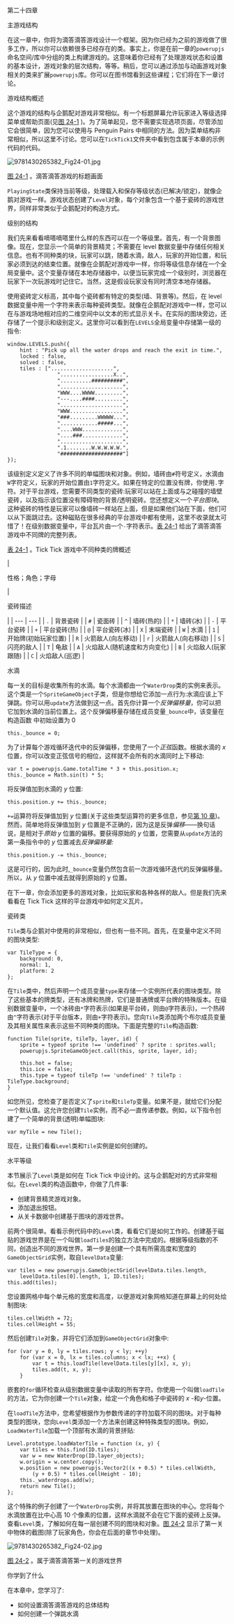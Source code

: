 第二十四章

主游戏结构

在这一章中，你将为滴答滴答游戏设计一个框架。因为你已经为之前的游戏做了很多工作，所以你可以依赖很多已经存在的类。事实上，你是在前一章的`powerupjs`命名空间/库中分组的类上构建游戏的。这意味着你已经有了处理游戏状态和设置的基本设计，游戏对象的层次结构，等等。稍后，您可以通过添加与动画游戏对象相关的类来扩展`powerupjs`库。你可以在图书馆看到这些课程；它们将在下一章讨论。

游戏结构概述

这个游戏的结构与企鹅配对游戏非常相似。有一个标题屏幕允许玩家进入等级选择菜单或帮助页面(见[图 24-1](#Fig1) )。为了简单起见，您不需要实现选项页面，尽管添加它会很简单，因为您可以使用与 Penguin Pairs 中相同的方法。因为菜单结构非常相似，所以这里不讨论。您可以在`TickTick1`文件夹中看到包含属于本章的示例代码的代码。

![9781430265382_Fig24-01.jpg](../Images/9781430265382_Fig24-01.jpg)

[图 24-1](#_Fig1) 。滴答滴答游戏的标题画面

`PlayingState`类保持当前等级，处理载入和保存等级状态(已解决/锁定)，就像企鹅对游戏一样。游戏状态创建了`Level`对象，每个对象包含一个基于瓷砖的游戏世界，同样非常类似于企鹅配对的构造方式。

级别的结构

我们先来看看嘀嗒嘀嗒里什么样的东西可以在一个等级里。首先，有一个背景图像。现在，您显示一个简单的背景精灵；不需要在 level 数据变量中存储任何相关信息。也有不同种类的块，玩家可以跳，随着水滴，敌人，玩家的开始位置，和玩家必须到达的结束位置。就像在企鹅配对游戏中一样，你将等级信息存储在一个全局变量中。这个变量存储在本地存储器中，以便当玩家完成一个级别时，浏览器在玩家下一次玩游戏时记住它。当然，这是假设玩家没有同时清空本地存储器。

使用瓷砖定义标高，其中每个瓷砖都有特定的类型(墙、背景等)。然后，在 level 数据变量中用一个字符来表示每种瓷砖类型。就像在企鹅配对游戏中一样，您可以在与游戏场地相对应的二维空间中以文本的形式显示关卡。在实际的图块旁边，还存储了一个提示和级别定义。这里你可以看到在`LEVELS`全局变量中存储第一级的指令:

```
window.LEVELS.push({
    hint : "Pick up all the water drops and reach the exit in time.",
    locked : false,
    solved : false,
    tiles : ["....................",
                ".................X..",
                "..........##########",
                "....................",
                "WWW....WWWW.........",
                "---....####.........",
                "....................",
                "WWW.................",
                "###.........WWWWW...",
                "............#####...",
                "....WWW.............",
                "....###.............",
                "....................",
                ".1........W.W.W.W.W.",
                "####################"]
});

```

该级别定义定义了许多不同的单幅图块和对象。例如，墙砖由`#`符号定义，水滴由`W`字符定义，玩家的开始位置由`1`字符定义。如果在特定的位置没有牌，你使用`.`字符。对于平台游戏，您需要不同类型的瓷砖:玩家可以站在上面或与之碰撞的墙壁瓷砖，以及指示该位置没有障碍物的背景/透明瓷砖。您还想定义一个*平台图块*。这种瓷砖的特性是玩家可以像墙砖一样站在上面，但是如果他们站在下面，他们可以从下面跳过去。这种磁贴在很多经典的平台游戏中都有使用，这里不收录就太可惜了！在级别数据变量中，平台瓦片由一个`-`字符表示。[表 24-1](#Tab1) 给出了滴答滴答游戏中不同牌的完整列表。

[表 24-1](#_Tab1) 。Tick Tick 游戏中不同种类的牌概述

| 

性格；角色；字母

 | 

瓷砖描述

 |
| --- | --- |
| `.` | 背景瓷砖 |
| `#` | 瓷面砖 |
| `^` | 墙砖(热的) |
| `*` | 墙砖(冰) |
| `-` | 平台瓷砖 |
| `+` | 平台瓷砖(热) |
| `@` | 平台瓷砖(冰) |
| `X` | 末端瓷砖 |
| `W` | 水滴 |
| `1` | 开始牌(初始玩家位置) |
| `R` | 火箭敌人(向左移动) |
| `r` | 火箭敌人(向右移动) |
| `S` | 闪亮的敌人 |
| `T` | 龟敌 |
| `A` | 火焰敌人(随机速度和方向变化) |
| `B` | 火焰敌人(玩家跟随) |
| `C` | 火焰敌人(巡逻) |

水滴

每一关的目标是收集所有的水滴。每个水滴都由一个`WaterDrop`类的实例来表示。这个类是一个`SpriteGameObject`子类，但是你想给它添加一点行为:水滴应该上下弹跳。你可以用`update`方法做到这一点。首先你计算一个*反弹偏移量*，你可以把它加到水滴的当前位置上。这个反弹偏移量存储在成员变量`_bounce`中，该变量在构造函数 中初始设置为 0

```
this._bounce = 0;

```

为了计算每个游戏循环迭代中的反弹偏移，您使用了一个*正弦*函数。根据水滴的 *x* 位置，你可以改变正弦信号的相位，这样就不会所有的水滴同时上下移动:

```
var t = powerupjs.Game.totalTime * 3 + this.position.x;
this._bounce = Math.sin(t) * 5;

```

将反弹值加到水滴的 *y* 位置:

```
this.position.y += this._bounce;

```

`+=`运算符将反弹值加到 *y* 位置(关于这些类型运算符的更多信息，参见[第 10 章](10.html))。然而，简单地将反弹值加到 *y* 位置是不正确的，因为这是反弹*偏移*——换句话说，是相对于*原始 y* 位置的偏移。要获得原始的 *y* 位置，您需要从`update`方法的第一条指令中的 *y* 位置减去*反弹偏移量:*

```
this.position.y -= this._bounce;

```

这是可行的，因为此时,`_bounce`变量仍然包含前一次游戏循环迭代的反弹偏移量。所以，从 *y* 位置中减去就得到原始的 y 位置。

在下一章，你会添加更多的游戏对象，比如玩家和各种各样的敌人。但是我们先来看看在 Tick Tick 这样的平台游戏中如何定义瓦片。

瓷砖类

`Tile`类与企鹅对中使用的非常相似，但也有一些不同。首先，在变量中定义不同的图块类型:

```
var TileType = {
    background: 0,
    normal: 1,
    platform: 2
};

```

在`Tile`类中，然后声明一个成员变量`type`来存储一个实例所代表的图块类型。除了这些基本的牌类型，还有冰牌和热牌，它们是普通牌或平台牌的特殊版本。在级别数据变量中，一个冰砖由`*`字符表示(如果是平台砖，则由`@`字符表示)，一个热砖由`^`字符表示(对于平台版本，则由`+`字符表示)。您向`Tile`类添加两个布尔成员变量及其相关属性来表示这些不同种类的图块。下面是完整的`Tile`构造函数:

```
function Tile(sprite, tileTp, layer, id) {
    sprite = typeof sprite !== 'undefined' ? sprite : sprites.wall;
    powerupjs.SpriteGameObject.call(this, sprite, layer, id);

    this.hot = false;
    this.ice = false;
    this.type = typeof tileTp !== 'undefined' ? tileTp : TileType.background;
}

```

如您所见，您检查了是否定义了`sprite`和`tileTp`变量。如果不是，就给它们分配一个默认值。这允许您创建`Tile`实例，而不必一直传递参数。例如，以下指令创建了一个简单的背景(透明)单幅图块:

```
var myTile = new Tile();

```

现在，让我们看看`Level`类和`Tile`实例是如何创建的。

水平等级

本节展示了`Level`类是如何在 Tick Tick 中设计的。这与企鹅配对的方式非常相似。在`Level`类的构造函数中，你做了几件事:

*   创建背景精灵游戏对象。
*   添加退出按钮。
*   从关卡数据中创建基于图块的游戏世界。

前两个很简单。看看示例代码中的`Level`类，看看它们是如何工作的。创建基于磁贴的游戏世界是在一个叫做`loadTiles`的独立方法中完成的。根据等级指数的不同，创造出不同的游戏世界。第一步是创建一个具有所需高度和宽度的`GameObjectGrid`实例，取自`levelData`变量:

```
var tiles = new powerupjs.GameObjectGrid(levelData.tiles.length,
    levelData.tiles[0].length, 1, ID.tiles);
this.add(tiles);

```

您设置网格中每个单元格的宽度和高度，以便游戏对象网格知道在屏幕上的何处绘制图块:

```
tiles.cellWidth = 72;
tiles.cellHeight = 55;

```

然后创建`Tile`对象，并将它们添加到`GameObjectGrid`对象中:

```
for (var y = 0, ly = tiles.rows; y < ly; ++y)
    for (var x = 0, lx = tiles.columns; x < lx; ++x) {
        var t = this.loadTile(levelData.tiles[y][x], x, y);
        tiles.add(t, x, y);
    }

```

嵌套的`for`循环检查从级别数据变量中读取的所有字符。你使用一个叫做`loadTile`的方法，它为你创建一个`Tile`对象，给定一个角色和格子中瓷砖的 *x* -和*y*-位置。

在`loadTile`方法中，您希望根据作为参数传递的字符加载不同的图块。对于每种类型的图块，您向`Level`类添加一个方法来创建这种特殊类型的图块。例如，`LoadWaterTile`加载一个顶部有水滴的背景拼贴:

```
Level.prototype.loadWaterTile = function (x, y) {
    var tiles = this.find(ID.tiles);
    var w = new WaterDrop(ID.layer_objects);
    w.origin = w.center.copy();
    w.position = new powerupjs.Vector2((x + 0.5) * tiles.cellWidth,
        (y + 0.5) * tiles.cellHeight - 10);
    this._waterdrops.add(w);
    return new Tile();
};

```

这个特殊的例子创建了一个`WaterDrop`实例，并将其放置在图块的中心。您将每个水滴放置在比中心高 10 个像素的位置，这样水滴就不会在它下面的瓷砖上反弹。查看`Level`类，了解如何在每一层创建不同的图块和对象。[图 24-2](#Fig2) 显示了第一关中物体的截图(除了玩家角色，你会在后面的章节中处理)。

![9781430265382_Fig24-02.jpg](../Images/9781430265382_Fig24-02.jpg)

[图 24-2](#_Fig2) 。属于滴答滴答第一关的游戏世界

你学到了什么

在本章中，您学习了:

*   如何设置滴答滴答游戏的总体结构
*   如何创建一个弹跳水滴